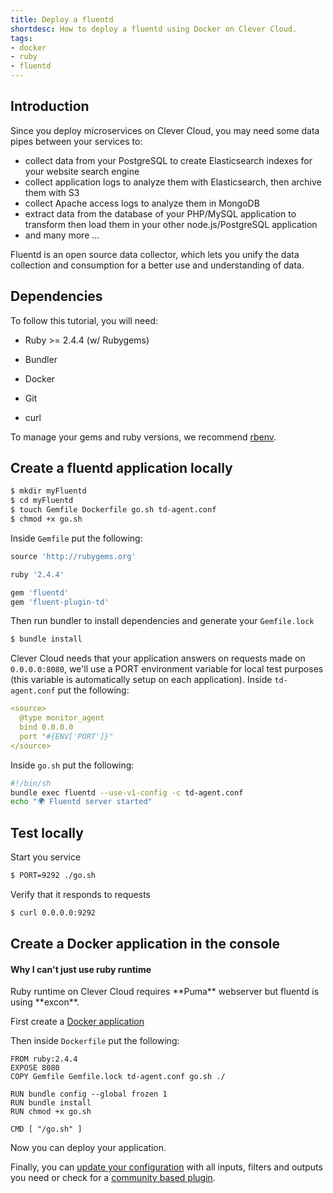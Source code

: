 ```yaml
---
title: Deploy a fluentd
shortdesc: How to deploy a fluentd using Docker on Clever Cloud.
tags:
- docker
- ruby
- fluentd
---
```


## Introduction

Since you deploy microservices on Clever Cloud, you may need some data pipes between your services to:

* collect data from your PostgreSQL to create Elasticsearch indexes for your website search engine
* collect application logs to analyze them with Elasticsearch, then archive them with S3
* collect Apache access logs to analyze them in MongoDB
* extract data from the database of your PHP/MySQL application to transform then load them in your other node.js/PostgreSQL application
* and many more ...

Fluentd is an open source data collector, which lets you unify the data collection and consumption for a better use and understanding of data.

## Dependencies

To follow this tutorial, you will need:

* Ruby >= 2.4.4 (w/ Rubygems)

* Bundler

* Docker

* Git

* curl

<div class="alert">
To manage your gems and ruby versions, we recommend <a href="https://github.com/sstephenson/rbenv">rbenv</a>.
</div>

## Create a fluentd application locally

```bash
$ mkdir myFluentd
$ cd myFluentd
$ touch Gemfile Dockerfile go.sh td-agent.conf
$ chmod +x go.sh
```

Inside `Gemfile` put the following:

```ruby
source 'http://rubygems.org'

ruby '2.4.4'

gem 'fluentd'
gem 'fluent-plugin-td'
```

Then run bundler to install dependencies and generate your `Gemfile.lock`

```bash
$ bundle install
```

Clever Cloud needs that your application answers on requests made on `0.0.0.0:8080`, we'll use a PORT environment variable for local test purposes (this variable is automatically setup on each application).
Inside `td-agent.conf` put the following:

```yaml
<source>
  @type monitor_agent
  bind 0.0.0.0
  port "#{ENV['PORT']}"
</source>
```

Inside `go.sh` put the following:

```bash
#!/bin/sh
bundle exec fluentd --use-v1-config -c td-agent.conf
echo "🌍 Fluentd server started"
```

## Test locally

Start you service

```bash
$ PORT=9292 ./go.sh
```

Verify that it responds to requests

```bash
$ curl 0.0.0.0:9292
```

## Create a Docker application in the console

<div class="panel panel-warning">
  <div class="panel-heading">
     <h4>Why I can't just use ruby runtime</h4>
  </div>
  <div class="panel-body">
    Ruby runtime on Clever Cloud requires **Puma** webserver but fluentd is using **excon**.
  </div>
</div>

First create a [Docker application](./docker.md)

Then inside `Dockerfile` put the following:

```docker
FROM ruby:2.4.4
EXPOSE 8080
COPY Gemfile Gemfile.lock td-agent.conf go.sh ./

RUN bundle config --global frozen 1
RUN bundle install
RUN chmod +x go.sh

CMD [ "/go.sh" ]
```

Now you can deploy your application.

Finally, you can [update your configuration](https://docs.fluentd.org/v1.0/articles/config-file) with all inputs, filters and outputs you need or check for a [community based plugin](https://www.fluentd.org/plugins).
